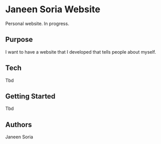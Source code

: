 # Janeen Soria Website

Personal website. In progress.

## Purpose

I want to have a website that I developed that tells people about myself.

## Tech

Tbd

## Getting Started

Tbd

## Authors

Janeen Soria

